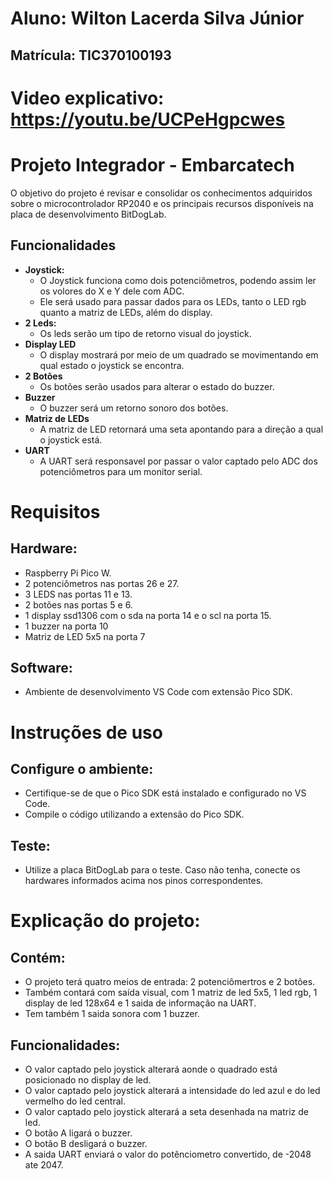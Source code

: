 # Aluno: Wilton Lacerda Silva Júnior
## Matrícula: TIC370100193
# Video explicativo: https://youtu.be/UCPeHgpcwes
# Projeto Integrador - Embarcatech
O objetivo do projeto é revisar e consolidar os conhecimentos adquiridos sobre o microcontrolador RP2040 e os principais recursos disponíveis na placa de desenvolvimento BitDogLab.
## Funcionalidades

- **Joystick:**  
  - O Joystick funciona como dois potenciômetros, podendo assim ler os volores do X e Y dele com ADC.
  - Ele será usado para passar dados para os LEDs, tanto o LED rgb quanto a matriz de LEDs, além do display.
- **2 Leds:**
  - Os leds serão um tipo de retorno visual do joystick.
- **Display LED**
  - O display mostrará por meio de um quadrado se movimentando em qual estado o joystick se encontra.
- **2 Botões**
  - Os botões serão usados para alterar o estado do buzzer.
- **Buzzer**
  - O buzzer será um retorno sonoro dos botões.
- **Matriz de LEDs**
  - A matriz de LED retornará uma seta apontando para a direção a qual o joystick está.
- **UART**
  - A UART será responsavel por passar o valor captado pelo ADC dos potenciômetros para um monitor serial.
# Requisitos
## Hardware:

- Raspberry Pi Pico W.
- 2 potenciômetros nas portas 26 e 27.
- 3 LEDS nas portas 11 e 13.
- 2 botões nas portas 5 e 6.
- 1 display ssd1306 com o sda na porta 14 e o scl na porta 15.
- 1 buzzer na porta 10
- Matriz de LED 5x5 na porta 7

## Software:

- Ambiente de desenvolvimento VS Code com extensão Pico SDK.

# Instruções de uso
## Configure o ambiente:
- Certifique-se de que o Pico SDK está instalado e configurado no VS Code.
- Compile o código utilizando a extensão do Pico SDK.
## Teste:
- Utilize a placa BitDogLab para o teste. Caso não tenha, conecte os hardwares informados acima nos pinos correspondentes.

# Explicação do projeto:
## Contém:
- O projeto terá quatro meios de entrada: 2 potenciômertros e 2 botões.
- Também contará com saída visual, com 1 matriz de led 5x5, 1 led rgb, 1 display de led 128x64 e 1 saida de informação na UART.
- Tem também 1 saida sonora com 1 buzzer.
## Funcionalidades:
- O valor captado pelo joystick alterará aonde o quadrado está posicionado no display de led.
- O valor captado pelo joystick alterará a intensidade do led azul e do led vermelho do led central.
- O valor captado pelo joystick alterará a seta desenhada na matriz de led.
- O botão A ligará o buzzer.
- O botão B desligará o buzzer.
- A saida UART enviará o valor do potênciometro convertido, de -2048 ate 2047.
